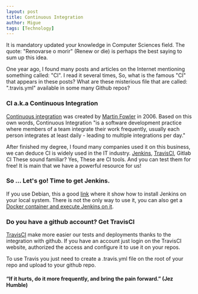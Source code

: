 ```yaml
---
layout: post
title: Continuous Integration
author: Migue
tags: [Technology]
---
```


It is mandatory updated your knowledge in Computer Sciences field. The quote: "Renovarse o morir" (Renew or die) is perhaps the best saying to sum up this idea.
   
One year ago, I found many posts and articles on the Internet mentioning something called: "CI". I read it several times, So, what is the famous "CI" that appears in these posts? What are these misterious file that are called: ".travis.yml" available in some many Github repos?
   
### CI a.k.a Continuous Integration
[Continuous integration](https://martinfowler.com/articles/continuousIntegration.html) was created by [Martin Fowler](https://martinfowler.com/) in 2006. Based on this own words, Continuous Integration "is a software development practice where members of a team integrate their work frequently, usually each person integrates at least daily - leading to multiple integrations per day." 
   
After finished my degree, I found many companies used it on this business, we can deduce CI is widely used in the IT industry.
[Jenkins](https://jenkins.io/), [TravisCI](https://travis-ci.org/), Gitlab CI These sound familiar? Yes, These are CI tools. And you can test them for free! It is main that we have a powerful resource for us!
      
### So ... Let's go! Time to get Jenkins.
If you use Debian, this a good [link](https://tecadmin.net/install-jenkins-on-debian/) where it show how to install Jenkins on your local system. There is not the only way to use it, you can also get a [Docker container and execute Jenkins on it](https://wiki.jenkins.io/display/JENKINS/Installing+Jenkins+with+Docker). 

### Do you have a github account? Get TravisCI
[TravisCI](https://travis-ci.org/) make more easier our tests and deployments thanks to the integration with github. If you have an account just login on the TravisCI website, authorized the access and configure it to use it on your repos.

To use Travis you just need to create a .travis.yml file on the root of your repo and upload to your github repo.

#### “If it hurts, do it more frequently, and bring the pain forward.” (Jez Humble)